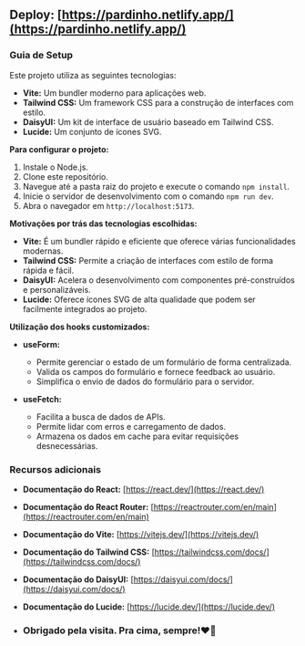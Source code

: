 ## Deploy: [https://pardinho.netlify.app/](https://pardinho.netlify.app/)

### Guia de Setup

Este projeto utiliza as seguintes tecnologias:

* **Vite:** Um bundler moderno para aplicações web.
* **Tailwind CSS:** Um framework CSS para a construção de interfaces com estilo.
* **DaisyUI:** Um kit de interface de usuário baseado em Tailwind CSS.
* **Lucide:** Um conjunto de ícones SVG.

**Para configurar o projeto:**

1. Instale o Node.js.
2. Clone este repositório.
3. Navegue até a pasta raiz do projeto e execute o comando `npm install`.
4. Inicie o servidor de desenvolvimento com o comando `npm run dev`.
5. Abra o navegador em `http://localhost:5173`.

**Motivações por trás das tecnologias escolhidas:**

* **Vite:** É um bundler rápido e eficiente que oferece várias funcionalidades modernas.
* **Tailwind CSS:** Permite a criação de interfaces com estilo de forma rápida e fácil.
* **DaisyUI:** Acelera o desenvolvimento com componentes pré-construídos e personalizáveis.
* **Lucide:** Oferece ícones SVG de alta qualidade que podem ser facilmente integrados ao projeto.

**Utilização dos hooks customizados:**

* **useForm:**
    * Permite gerenciar o estado de um formulário de forma centralizada.
    * Valida os campos do formulário e fornece feedback ao usuário.
    * Simplifica o envio de dados do formulário para o servidor.

* **useFetch:**
    * Facilita a busca de dados de APIs.
    * Permite lidar com erros e carregamento de dados.
    * Armazena os dados em cache para evitar requisições desnecessárias.

### Recursos adicionais

* **Documentação do React:** [https://react.dev/](https://react.dev/)
* **Documentação do React Router:** [https://reactrouter.com/en/main](https://reactrouter.com/en/main)
* **Documentação do Vite:** [https://vitejs.dev/](https://vitejs.dev/)
* **Documentação do Tailwind CSS:** [https://tailwindcss.com/docs/](https://tailwindcss.com/docs/)
* **Documentação do DaisyUI:** [https://daisyui.com/docs/](https://daisyui.com/docs/)
* **Documentação do Lucide:** [https://lucide.dev/](https://lucide.dev/)

* ### Obrigado pela visita. Pra cima, sempre!❤️🚀
